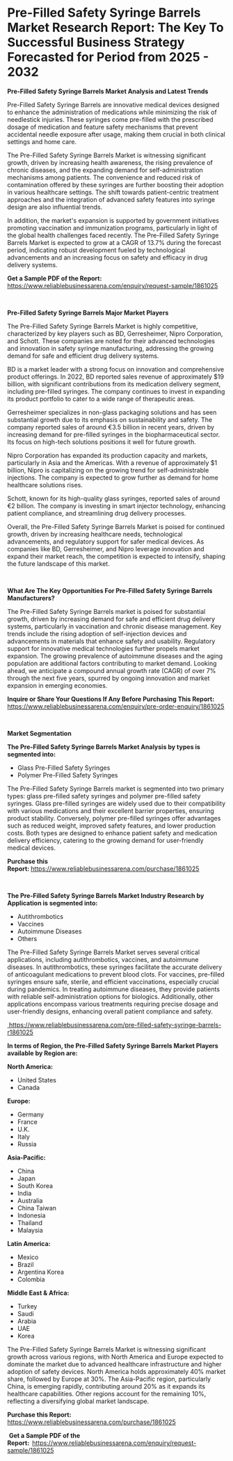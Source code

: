 <p><h1>Pre-Filled Safety Syringe Barrels Market Research Report: The Key To Successful Business Strategy Forecasted for Period from 2025 - 2032</h1></p><p><strong>Pre-Filled Safety Syringe Barrels Market Analysis and Latest Trends</strong></p>
<p><p>Pre-Filled Safety Syringe Barrels are innovative medical devices designed to enhance the administration of medications while minimizing the risk of needlestick injuries. These syringes come pre-filled with the prescribed dosage of medication and feature safety mechanisms that prevent accidental needle exposure after usage, making them crucial in both clinical settings and home care.</p><p>The Pre-Filled Safety Syringe Barrels Market is witnessing significant growth, driven by increasing health awareness, the rising prevalence of chronic diseases, and the expanding demand for self-administration mechanisms among patients. The convenience and reduced risk of contamination offered by these syringes are further boosting their adoption in various healthcare settings. The shift towards patient-centric treatment approaches and the integration of advanced safety features into syringe design are also influential trends.</p><p>In addition, the market's expansion is supported by government initiatives promoting vaccination and immunization programs, particularly in light of the global health challenges faced recently. The Pre-Filled Safety Syringe Barrels Market is expected to grow at a CAGR of 13.7% during the forecast period, indicating robust development fueled by technological advancements and an increasing focus on safety and efficacy in drug delivery systems.</p></p>
<p><strong>Get a Sample PDF of the Report:&nbsp;</strong> <a href="https://www.reliablebusinessarena.com/enquiry/request-sample/1861025?utm_campaign=3297&utm_medium=2&utm_source=Github&utm_content=ia&utm_term=14042025&utm_id=pre-filled-safety-syringe-barrels">https://www.reliablebusinessarena.com/enquiry/request-sample/1861025</a></p>
<p>&nbsp;</p>
<p><strong>Pre-Filled Safety Syringe Barrels Major Market Players</strong></p>
<p><p>The Pre-Filled Safety Syringe Barrels Market is highly competitive, characterized by key players such as BD, Gerresheimer, Nipro Corporation, and Schott. These companies are noted for their advanced technologies and innovation in safety syringe manufacturing, addressing the growing demand for safe and efficient drug delivery systems.</p><p>BD is a market leader with a strong focus on innovation and comprehensive product offerings. In 2022, BD reported sales revenue of approximately $19 billion, with significant contributions from its medication delivery segment, including pre-filled syringes. The company continues to invest in expanding its product portfolio to cater to a wide range of therapeutic areas.</p><p>Gerresheimer specializes in non-glass packaging solutions and has seen substantial growth due to its emphasis on sustainability and safety. The company reported sales of around €3.5 billion in recent years, driven by increasing demand for pre-filled syringes in the biopharmaceutical sector. Its focus on high-tech solutions positions it well for future growth.</p><p>Nipro Corporation has expanded its production capacity and markets, particularly in Asia and the Americas. With a revenue of approximately $1 billion, Nipro is capitalizing on the growing trend for self-administrable injections. The company is expected to grow further as demand for home healthcare solutions rises.</p><p>Schott, known for its high-quality glass syringes, reported sales of around €2 billion. The company is investing in smart injector technology, enhancing patient compliance, and streamlining drug delivery processes.</p><p>Overall, the Pre-Filled Safety Syringe Barrels Market is poised for continued growth, driven by increasing healthcare needs, technological advancements, and regulatory support for safer medical devices. As companies like BD, Gerresheimer, and Nipro leverage innovation and expand their market reach, the competition is expected to intensify, shaping the future landscape of this market.</p></p>
<p>&nbsp;</p>
<p><strong>What Are The Key Opportunities For Pre-Filled Safety Syringe Barrels Manufacturers?</strong></p>
<p><p>The Pre-Filled Safety Syringe Barrels market is poised for substantial growth, driven by increasing demand for safe and efficient drug delivery systems, particularly in vaccination and chronic disease management. Key trends include the rising adoption of self-injection devices and advancements in materials that enhance safety and usability. Regulatory support for innovative medical technologies further propels market expansion. The growing prevalence of autoimmune diseases and the aging population are additional factors contributing to market demand. Looking ahead, we anticipate a compound annual growth rate (CAGR) of over 7% through the next five years, spurred by ongoing innovation and market expansion in emerging economies.</p></p>
<p><strong>Inquire or Share Your Questions If Any Before Purchasing This Report:</strong> <a href="https://www.reliablebusinessarena.com/enquiry/pre-order-enquiry/1861025?utm_campaign=3297&utm_medium=2&utm_source=Github&utm_content=ia&utm_term=14042025&utm_id=pre-filled-safety-syringe-barrels">https://www.reliablebusinessarena.com/enquiry/pre-order-enquiry/1861025</a></p>
<p>&nbsp;</p>
<p><strong>Market Segmentation</strong></p>
<p><strong>The Pre-Filled Safety Syringe Barrels Market Analysis by types is segmented into:</strong></p>
<p><ul><li>Glass Pre-Filled Safety Syringes</li><li>Polymer Pre-Filled Safety Syringes</li></ul></p>
<p><p>The Pre-Filled Safety Syringe Barrels market is segmented into two primary types: glass pre-filled safety syringes and polymer pre-filled safety syringes. Glass pre-filled syringes are widely used due to their compatibility with various medications and their excellent barrier properties, ensuring product stability. Conversely, polymer pre-filled syringes offer advantages such as reduced weight, improved safety features, and lower production costs. Both types are designed to enhance patient safety and medication delivery efficiency, catering to the growing demand for user-friendly medical devices.</p></p>
<p><strong>Purchase this Report:&nbsp;</strong><a href="https://www.reliablebusinessarena.com/purchase/1861025?utm_campaign=3297&utm_medium=2&utm_source=Github&utm_content=ia&utm_term=14042025&utm_id=pre-filled-safety-syringe-barrels">https://www.reliablebusinessarena.com/purchase/1861025</a></p>
<p>&nbsp;</p>
<p><strong>The Pre-Filled Safety Syringe Barrels Market Industry Research by Application is segmented into:</strong></p>
<p><ul><li>Autithrombotics</li><li>Vaccines</li><li>Autoimmune Diseases</li><li>Others</li></ul></p>
<p><p>The Pre-Filled Safety Syringe Barrels Market serves several critical applications, including autithrombotics, vaccines, and autoimmune diseases. In autithrombotics, these syringes facilitate the accurate delivery of anticoagulant medications to prevent blood clots. For vaccines, pre-filled syringes ensure safe, sterile, and efficient vaccinations, especially crucial during pandemics. In treating autoimmune diseases, they provide patients with reliable self-administration options for biologics. Additionally, other applications encompass various treatments requiring precise dosage and user-friendly designs, enhancing overall patient compliance and safety.</p></p>
<p><a href="https://www.reliablebusinessarena.com/pre-filled-safety-syringe-barrels-r1861025?utm_campaign=3297&utm_medium=2&utm_source=Github&utm_content=ia&utm_term=14042025&utm_id=pre-filled-safety-syringe-barrels">&nbsp;https://www.reliablebusinessarena.com/pre-filled-safety-syringe-barrels-r1861025</a></p>
<p><strong>In terms of Region, the Pre-Filled Safety Syringe Barrels Market Players available by Region are:</strong></p>
<p>
    <p> <strong> North America: </strong>
        <ul>
            <li>United States</li>
            <li>Canada</li>
        </ul>
        </p> 
    <p> <strong> Europe: </strong>
        <ul>
            <li>Germany</li>
            <li>France</li>
            <li>U.K.</li>
            <li>Italy</li>
            <li>Russia</li>
        </ul>
        </p> 
    <p> <strong> Asia-Pacific: </strong>
        <ul>
            <li>China</li>
            <li>Japan</li>
            <li>South Korea</li>
            <li>India</li>
            <li>Australia</li>
            <li>China Taiwan</li>
            <li>Indonesia</li>
            <li>Thailand</li>
            <li>Malaysia</li>
        </ul>
        </p> 
    <p> <strong> Latin America: </strong>
        <ul>
            <li>Mexico</li>
            <li>Brazil</li>
            <li>Argentina Korea</li>
            <li>Colombia</li>
        </ul>
        </p> 
    <p> <strong> Middle East & Africa: </strong>
        <ul>
            <li>Turkey</li>
            <li>Saudi</li>
            <li>Arabia</li>
            <li>UAE</li>
            <li>Korea</li>
        </ul>
    </p>
    </p>
<p><p>The Pre-Filled Safety Syringe Barrels Market is witnessing significant growth across various regions, with North America and Europe expected to dominate the market due to advanced healthcare infrastructure and higher adoption of safety devices. North America holds approximately 40% market share, followed by Europe at 30%. The Asia-Pacific region, particularly China, is emerging rapidly, contributing around 20% as it expands its healthcare capabilities. Other regions account for the remaining 10%, reflecting a diversifying global market landscape.</p></p>
<p><strong>Purchase this Report: </strong><a href="https://www.reliablebusinessarena.com/purchase/1861025?utm_campaign=3297&utm_medium=2&utm_source=Github&utm_content=ia&utm_term=14042025&utm_id=pre-filled-safety-syringe-barrels">https://www.reliablebusinessarena.com/purchase/1861025</a></p>
<p>&nbsp;<strong>Get a Sample PDF of the Report:&nbsp;&nbsp;</strong><a href="https://www.reliablebusinessarena.com/enquiry/request-sample/1861025?utm_campaign=3297&utm_medium=2&utm_source=Github&utm_content=ia&utm_term=14042025&utm_id=pre-filled-safety-syringe-barrels">https://www.reliablebusinessarena.com/enquiry/request-sample/1861025</a></p>
<p><strong></strong></p>
<p><p></p><p></p><p></p></p>